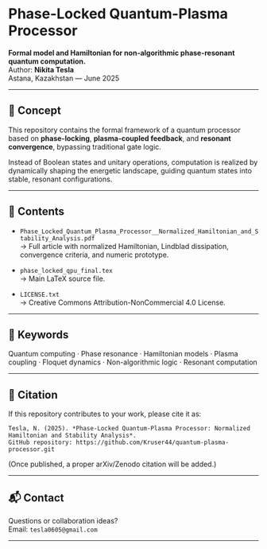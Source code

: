 # Phase-Locked Quantum-Plasma Processor

**Formal model and Hamiltonian for non-algorithmic phase-resonant quantum computation.**  
Author: **Nikita Tesla**  
Astana, Kazakhstan — June 2025  

---

## 🧠 Concept

This repository contains the formal framework of a quantum processor based on **phase-locking**, **plasma-coupled feedback**, and **resonant convergence**, bypassing traditional gate logic.

Instead of Boolean states and unitary operations, computation is realized by dynamically shaping the energetic landscape, guiding quantum states into stable, resonant configurations.

---

## 📄 Contents

- `Phase_Locked_Quantum_Plasma_Processor__Normalized_Hamiltonian_and_Stability_Analysis.pdf`  
  → Full article with normalized Hamiltonian, Lindblad dissipation, convergence criteria, and numeric prototype.

- `phase_locked_qpu_final.tex`  
  → Main LaTeX source file.

- `LICENSE.txt`  
  → Creative Commons Attribution-NonCommercial 4.0 License.

---

## 🧪 Keywords

Quantum computing · Phase resonance · Hamiltonian models · Plasma coupling · Floquet dynamics · Non-algorithmic logic · Resonant computation

---

## 📢 Citation

If this repository contributes to your work, please cite it as:

```
Tesla, N. (2025). *Phase-Locked Quantum-Plasma Processor: Normalized Hamiltonian and Stability Analysis*.  
GitHub repository: https://github.com/Kruser44/quantum-plasma-processor.git
```

(Once published, a proper arXiv/Zenodo citation will be added.)

---

## 📬 Contact

Questions or collaboration ideas?  
Email: `tesla0605@gmail.com`

---
